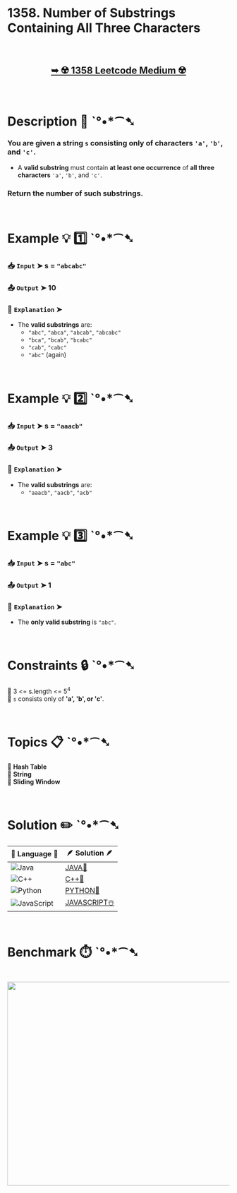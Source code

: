# 1358. Number of Substrings Containing All Three Characters

</br>

<h2 align="center"> 

<a href="https://leetcode.com/problems/number-of-substrings-containing-all-three-characters/description/?envType=daily-question&envId=2025-03-11"><strong>➥ ☢️ 1358 Leetcode Medium ☢️ </strong></a>
</h2>


</br>

# Description 📜 ˋ°•*⁀➷

### You are given a **string** `s` consisting **only** of characters `'a'`, `'b'`, and `'c'`.  

- A **valid substring** must contain **at least one occurrence** of **all three characters** `'a'`, `'b'`, and `'c'`.  

### **Return** the number of such substrings.

</br>

# Example 💡 1️⃣ ˋ°•*⁀➷

  ### 📥 `Input` ➤ s = `"abcabc"`

  ### 📤 `Output` ➤ 10

  ### 🔦 `Explanation` ➤ 

- The **valid substrings** are:
  - `"abc"`, `"abca"`, `"abcab"`, `"abcabc"`
  - `"bca"`, `"bcab"`, `"bcabc"`
  - `"cab"`, `"cabc"`
  - `"abc"` (again)

</br>

# Example 💡 2️⃣ ˋ°•*⁀➷

  ### 📥 `Input` ➤ s = `"aaacb"`

  ### 📤 `Output` ➤ 3

  ### 🔦 `Explanation` ➤ 

- The **valid substrings** are:
  - `"aaacb"`, `"aacb"`, `"acb"`

</br>

# Example 💡 3️⃣ ˋ°•*⁀➷

  ### 📥 `Input` ➤ s = `"abc"`

  ### 📤 `Output` ➤ 1

  ### 🔦 `Explanation` ➤ 

- The **only valid substring** is `"abc"`.

</br>

# Constraints 🔒 ˋ°•*⁀➷

🔹 3 <= s.length <= 5<sup>4</sup> </br>
🔹 `s` consists only of **'a', 'b', or 'c'**. </br>

</br>

# Topics 📋 ˋ°•*⁀➷

🔸 **Hash Table**  </br>
🔸 **String**  </br>
🔸 **Sliding Window**  </br>

</br>

# Solution ✏️ ˋ°•*⁀➷

| 📒 Language 📒  | 🪶 Solution 🪶 |
| ------------- | ------------- |
|  ![Java](https://img.shields.io/badge/java-%23ED8B00.svg?style=for-the-badge&logo=openjdk&logoColor=white)  | [JAVA🍁]() |
|  ![C++](https://img.shields.io/badge/c++-%2300599C.svg?style=for-the-badge&logo=c%2B%2B&logoColor=white)  | [C++🎲]()  |
|  ![Python](https://img.shields.io/badge/python-3670A0?style=for-the-badge&logo=python&logoColor=ffdd54)    | [PYTHON🍰]() |
| ![JavaScript](https://img.shields.io/badge/javascript-%23323330.svg?style=for-the-badge&logo=javascript&logoColor=%23F7DF1E)   | [JAVASCRIPT☃️]() |

</br>

# Benchmark ⏱️ ˋ°•*⁀➷

<h1  align="center" >

<img src ="" width = "700px" height="462px" />

</h1>
